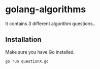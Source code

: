 # golang-algorithms

It contains 3 different algorithm questions..

## Installation

Make sure you have Go installed.

```bash
go run questionX.go
```
